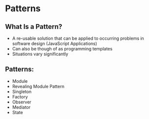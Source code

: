 # Patterns

## What Is a Pattern?

- A re-usable solution that can be applied to occurring problems in software design (JavaScript Applications)
- Can also be though of as programming templates
- Situations vary significantly

## Patterns:

- Module
- Revealing Module Pattern
- Singleton
- Factory
- Observer
- Mediator
- State